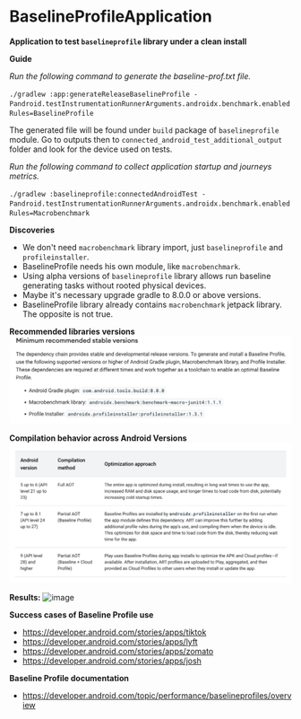 # BaselineProfileApplication

**Application to test `baselineprofile` library under a clean install**

**Guide**

_Run the following command to generate the baseline-prof.txt file._

`./gradlew :app:generateReleaseBaselineProfile -Pandroid.testInstrumentationRunnerArguments.androidx.benchmark.enabledRules=BaselineProfile`

The generated file will be found under `build` package of `baselineprofile` module. 
Go to outputs then to `connected_android_test_additional_output` folder and look for the device used on tests.

_Run the following command to collect application startup and journeys metrics._

`./gradlew :baselineprofile:connectedAndroidTest -Pandroid.testInstrumentationRunnerArguments.androidx.benchmark.enabledRules=Macrobenchmark`


**Discoveries**

- We don't need `macrobenchmark` library import, just `baselineprofile` and `profileinstaller`.
- BaselineProfile needs his own module, like `macrobenchmark`.
- Using alpha versions of `baselineprofile` library allows run baseline generating tasks without rooted physical devices.
- Maybe it's necessary upgrade gradle to 8.0.0 or above versions.
- BaselineProfile library already contains `macrobenchmark` jetpack library. The opposite is not true.


**Recommended libraries versions**
![img_2.png](img_2.png)


**Compilation behavior across Android Versions**
![img_4.png](img_4.png)


**Results:**
![image](https://github.com/samuel8mille/BaselineProfileApplication/assets/13340536/f6167f71-8258-4692-95c6-347dd66522f0)


**Success cases of Baseline Profile use**

- https://developer.android.com/stories/apps/tiktok
- https://developer.android.com/stories/apps/lyft
- https://developer.android.com/stories/apps/zomato
- https://developer.android.com/stories/apps/josh


**Baseline Profile documentation**

- https://developer.android.com/topic/performance/baselineprofiles/overview




